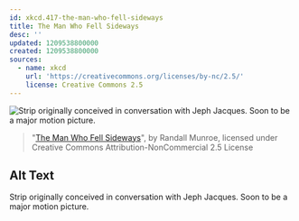 ```yaml
---
id: xkcd.417-the-man-who-fell-sideways
title: The Man Who Fell Sideways
desc: ''
updated: 1209538800000
created: 1209538800000
sources:
  - name: xkcd
    url: 'https://creativecommons.org/licenses/by-nc/2.5/'
    license: Creative Commons 2.5
---
```

![Strip originally conceived in conversation with Jeph Jacques.  Soon to be a major motion picture.](https://imgs.xkcd.com/comics/the_man_who_fell_sideways.png)
> "[The Man Who Fell Sideways](https://xkcd.com/417/)", by Randall Munroe, licensed under Creative Commons Attribution-NonCommercial 2.5 License

## Alt Text
Strip originally conceived in conversation with Jeph Jacques.  Soon to be a major motion picture.

